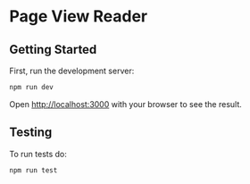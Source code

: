 # Page View Reader

## Getting Started

First, run the development server:

```bash
npm run dev
```

Open [http://localhost:3000](http://localhost:3000) with your browser to see the result.

## Testing

To run tests do:

```bash
npm run test
```